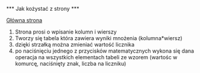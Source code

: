 *** Jak kożystać z strony ***

[Główna strona](https://kaziktivi.github.io/Tabele-Tabliczki-Mnozenia/oknaDialogowe.html)



1. Strona prosi o wpisanie kolumn i wierszy
2. Tworzy się tabela która zawiera wyniki mnożenia (kolumna*wiersz)
3. dzięki strzałką można zmieniać wartość licznika
4. po naciśnięciu jednego z przycisków matematycznych wykona się dana operacja 
na wszystkich elementach tabeli ze wzorem (wartośc w komurcę, naciśnięty znak, liczba na liczniku)